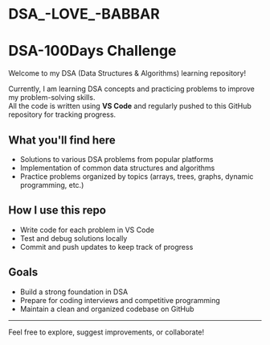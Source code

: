 # DSA_-LOVE_-BABBAR

# DSA-100Days Challenge

Welcome to my DSA (Data Structures & Algorithms) learning repository!  

Currently, I am learning DSA concepts and practicing problems to improve my problem-solving skills.  
All the code is written using **VS Code** and regularly pushed to this GitHub repository for tracking progress.

## What you'll find here

- Solutions to various DSA problems from popular platforms
- Implementation of common data structures and algorithms
- Practice problems organized by topics (arrays, trees, graphs, dynamic programming, etc.)

## How I use this repo

- Write code for each problem in VS Code
- Test and debug solutions locally
- Commit and push updates to keep track of progress

## Goals

- Build a strong foundation in DSA
- Prepare for coding interviews and competitive programming
- Maintain a clean and organized codebase on GitHub

---

Feel free to explore, suggest improvements, or collaborate!

